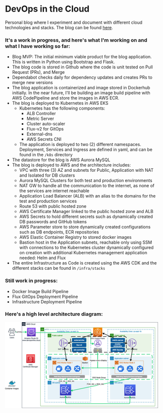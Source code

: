 # DevOps in the Cloud


Personal blog where I experiment and document with different cloud technologies and stacks. The blog can be found [here](https://www.devopsinthe.cloud/).

### It's a work in progress, and here's what I'm working on and what I have working so far:



* Blog MVP: The initial minimum viable product for the blog application. This is written in Python using Bootstrap and Flask.
* The blog code is stored in Github where the code is unit tested on Pull Request (PRs), and Merge
* Dependabot checks daily for dependency updates and creates PRs to merge new versions
* The blog application is containerized and image stored in Dockerhub initially. In the near future, I'll be building an image build pipeline with AWS CodePipeline and store the images in AWS ECR.
* The blog is deployed to Kubernetes in AWS EKS
    * Kubernetes has the following components:
        * ALB Controller
        * Metric Server
        * Cluster auto-scaler
        * Flux-v2 for GitOps
        * External-dns
        * AWS Secrets CNI
    * The application is deployed to two (2) different namespaces. Deployment, Services and Ingress are defined in yaml, and can be found in the `/k8s` directory
* The datastore for the blog is AWS Aurora MySQL
* The blog is deployed to AWS and the architecture includes:
    * VPC with three (3) AZ and subnets for Public, Application with NAT and Isolated for DB clusters
    * Aurora MySQL Clusters for both test and production environments
    * NAT GW to handle all the communication to the internet, as none of the services are internet reachable
    * Application Load Balancer (ALB) with an alias to the domains for the test and production services
    * Route 53 with public hosted zone
    * AWS Certificate Manager linked to the public hosted zone and ALB
    * AWS Secrets to hold different secrets such as dynamically created DB passwords and GitHub tokens
    * AWS Parameter store to store dynamically created configurations such as DB endpoints, ECR repositories
    * AWS Elastic Container Registry to stored docker images
    * Bastion host in the Application subnets, reachable only using SSM with connections to the Kubernetes cluster dynamically configured on creation with additional Kubernetes management application needed: Helm and Flux
* The entire Infrastructure as Code is created using the AWS CDK and the different stacks can be found in `/infra/stacks`

### Still work in progress:

* Docker Image Build Pipeline
* Flux GitOps Deployment Pipeline
* Infrastructure Deployment Pipeline

### Here's a high level architecture diagram:

![image](images/Blog-EKS.jpg)
